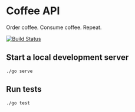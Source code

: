 # Coffee API

Order coffee. Consume coffee. Repeat.

[![Build Status](https://snap-ci.com/ThinTim/coffee-api-challenge/branch/master/build_image)](https://snap-ci.com/ThinTim/coffee-api-challenge/branch/master)

## Start a local development server

```
./go serve
```

## Run tests

```
./go test
```

